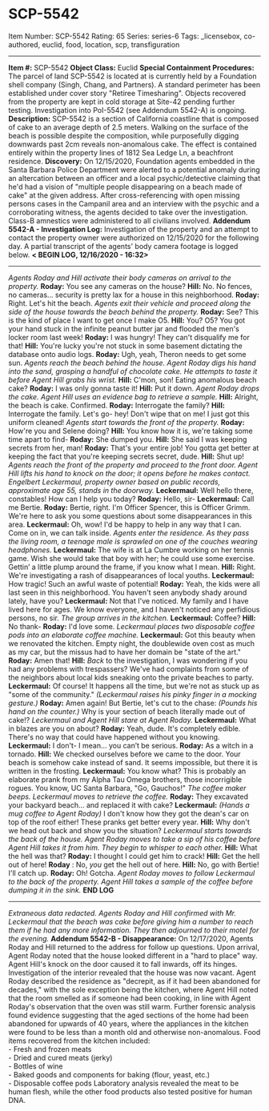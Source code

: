 # SCP-5542
Item Number: SCP-5542
Rating: 65
Series: series-6
Tags: _licensebox, co-authored, euclid, food, location, scp, transfiguration

---

**Item #:** SCP-5542
**Object Class:** Euclid
**Special Containment Procedures:** The parcel of land SCP-5542 is located at is currently held by a Foundation shell company (Singh, Chang, and Partners). A standard perimeter has been established under cover story "Retiree Timesharing". Objects recovered from the property are kept in cold storage at Site-42 pending further testing. Investigation into PoI-5542 (see Addendum 5542-A) is ongoing.
**Description:** SCP-5542 is a section of California coastline that is composed of cake to an average depth of 2.5 meters. Walking on the surface of the beach is possible despite the composition, while purposefully digging downwards past 2cm reveals non-anomalous cake. The effect is contained entirely within the property lines of 1812 Sea Ledge Ln, a beachfront residence.
**Discovery:** On 12/15/2020, Foundation agents embedded in the Santa Barbara Police Department were alerted to a potential anomaly during an altercation between an officer and a local psychic/detective claiming that he'd had a vision of "multiple people disappearing on a beach made of cake" at the given address. After cross-referencing with open missing persons cases in the Campanil area and an interview with the psychic and a corroborating witness, the agents decided to take over the investigation. Class-B amnestics were administered to all civilians involved.
**Addendum 5542-A - Investigation Log:** Investigation of the property and an attempt to contact the property owner were authorized on 12/15/2020 for the following day. A partial transcript of the agents' body camera footage is logged below.
**< BEGIN LOG, 12/16/2020 - 16:32>**
* * *
_Agents Roday and Hill activate their body cameras on arrival to the property._
**Roday:** You see any cameras on the house?
**Hill:** No. No fences, no cameras… security is pretty lax for a house in this neighborhood.
**Roday:** Right. Let's hit the beach.
_Agents exit their vehicle and proceed along the side of the house towards the beach behind the property._
**Roday:** See? This is the kind of place I want to get once I make O5.
**Hill:** You? O5? You got your hand stuck in the infinite peanut butter jar and flooded the men's locker room last week!
**Roday:** I was hungry! They can't disqualify me for that!
**Hill:** You're lucky you're not stuck in some basement dictating the database onto audio logs.
**Roday:** Ugh, yeah, Theron needs to get some sun.
_Agents reach the beach behind the house. Agent Roday digs his hand into the sand, grasping a handful of chocolate cake. He attempts to taste it before Agent Hill grabs his wrist._
**Hill:** C'mon, son! Eating anomalous beach cake?
**Roday:** I was only gonna taste it!
**Hill:** Put it down.
_Agent Roday drops the cake. Agent Hill uses an evidence bag to retrieve a sample._
**Hill:** Alright, the beach is cake. Confirmed.
**Roday:** Interrogate the family?
**Hill:** Interrogate the family. Let's go- hey! Don't wipe that on me! I just got this uniform cleaned!
_Agents start towards the front of the property._
**Roday:** How're you and Selene doing?
**Hill:** You know how it is, we're taking some time apart to find-
**Roday:** She dumped you.
**Hill:** She said I was keeping secrets from her, man!
**Roday:** That's your entire job! You gotta get better at keeping the fact that you're keeping secrets secret, dude.
**Hill:** Shut up!
_Agents reach the front of the property and proceed to the front door. Agent Hill lifts his hand to knock on the door; it opens before he makes contact. Engelbert Leckermaul, property owner based on public records, approximate age 55, stands in the doorway._
**Leckermaul:** Well hello there, constables! How can I help you today?
**Roday:** Hello, sir-
**Leckermaul:** Call me Bertie.
**Roday:** Bertie, right. I'm Officer Spencer, this is Officer Grimm. We're here to ask you some questions about some disappearances in this area.
**Leckermaul:** Oh, wow! I'd be happy to help in any way that I can. Come on in, we can talk inside.
_Agents enter the residence. As they pass the living room, a teenage male is sprawled on one of the couches wearing headphones._
**Leckermaul:** The wife is at La Cumbre working on her tennis game. Wish she would take that boy with her; he could use some exercise. Gettin’ a little plump around the frame, if you know what I mean.
**Hill:** Right. We're investigating a rash of disappearances of local youths.
**Leckermaul:** How tragic! Such an awful waste of potential!
**Roday:** Yeah, the kids were all last seen in this neighborhood. You haven't seen anybody shady around lately, have you?
**Leckermaul:** Not that I've noticed. My family and I have lived here for ages. We know everyone, and I haven't noticed any perfidious persons, no sir.
_The group arrives in the kitchen._
**Leckermaul:** Coffee?
**Hill:** No thank-
**Roday:** I'd love some.
_Leckermaul places two disposable coffee pods into an elaborate coffee machine._
**Leckermaul:** Got this beauty when we renovated the kitchen. Empty night, the doublewide oven cost as much as my car, but the missus had to have her domain be "state of the art."
**Roday:** Amen that!
**Hill:** _Back_ to the investigation, I was wondering if you had any problems with trespassers? We've had complaints from some of the neighbors about local kids sneaking onto the private beaches to party.
**Leckermaul:** Of course! It happens all the time, but we're not as stuck up as "some of the community." _(Leckermaul raises his pinky finger in a mocking gesture.)_
**Roday:** Amen again! But Bertie, let's cut to the chase: _(Pounds his hand on the counter.)_ Why is your section of beach literally made out of cake!?
_Leckermaul and Agent Hill stare at Agent Roday._
**Leckermaul:** What in blazes are you on about?
**Roday:** Yeah, dude. It's completely edible. There's no way that could have happened without you knowing.
**Leckermaul:** I don't- I mean… you can’t be serious.
**Roday:** As a witch in a tornado.
**Hill:** We checked ourselves before we came to the door. Your beach is somehow cake instead of sand. It seems impossible, but there it is written in the frosting.
**Leckermaul:** You know what? This is probably an elaborate prank from my Alpha Tau Omega brothers, those incorrigible rogues. You know, UC Santa Barbara, "Go, Gauchos!"
_The coffee maker beeps. Leckermaul moves to retrieve the coffee._
**Roday:** They excavated your backyard beach… and replaced it with cake?
**Leckermaul:** _(Hands a mug coffee to Agent Roday)_ I don't know how they got the dean's car on top of the roof either! These pranks get better every year.
**Hill:** Why don't we head out back and show you the situation?
_Leckermaul starts towards the back of the house. Agent Roday moves to take a sip of his coffee before Agent Hill takes it from him. They begin to whisper to each other._
**Hill:** What the hell was that?
**Roday:** I thought I could get him to crack!
**Hill:** Get the hell out of here!
**Roday** : No, _you_ get the hell out of here.
**Hill:** No, go with Bertie! I'll catch up.
**Roday:** Oh! Gotcha.
_Agent Roday moves to follow Leckermaul to the back of the property. Agent Hill takes a sample of the coffee before dumping it in the sink._
**END LOG**
* * *
_Extraneous data redacted. Agents Roday and Hill confirmed with Mr. Leckermaul that the beach was cake before giving him a number to reach them if he had any more information. They then adjourned to their motel for the evening._
**Addendum 5542-B - Disappearance:** On 12/17/2020, Agents Roday and Hill returned to the address for follow up questions. Upon arrival, Agent Roday noted that the house looked different in a "hard to place" way. Agent Hill's knock on the door caused it to fall inwards, off its hinges.
Investigation of the interior revealed that the house was now vacant. Agent Roday described the residence as "decrepit, as if it had been abandoned for decades," with the sole exception being the kitchen, where Agent Hill noted that the room smelled as if someone had been cooking, in line with Agent Roday's observation that the oven was still warm.
Further forensic analysis found evidence suggesting that the aged sections of the home had been abandoned for upwards of 40 years, where the appliances in the kitchen were found to be less than a month old and otherwise non-anomalous.
Food items recovered from the kitchen included:  
\- Fresh and frozen meats  
\- Dried and cured meats (jerky)  
\- Bottles of wine  
\- Baked goods and components for baking (flour, yeast, etc.)  
\- Disposable coffee pods
Laboratory analysis revealed the meat to be human flesh, while the other food products also tested positive for human DNA.